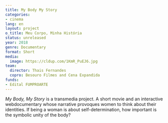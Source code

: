 ```yaml
---
title: My Body My Story
categories:
- cinema
lang: en
layout: project
o_title: Meu Corpo, Minha História
status: unreleased
year: 2018
genre: Documentary
format: Short
media:
  image: https://cldup.com/1KmR_PuEJ6.jpg
team:
  director: Thais Fernandes
  copro: Besouro Filmes and Cena Expandida
funds:
- Edital FUMPROARTE
---
```


_My Body, My Story_ is a transmedia project. A short movie and an interactive webdocumentary whose narrative provoques women to think about their identities. If being a woman is about self-determination, how important is the symbolic unity of the body?
